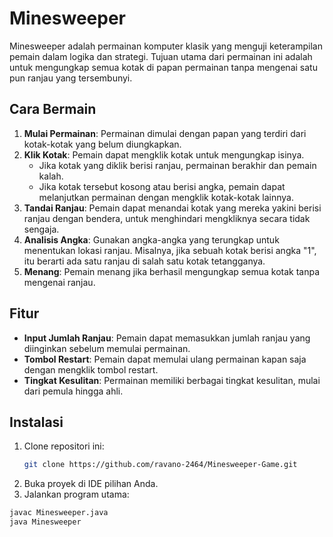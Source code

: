 # Minesweeper

Minesweeper adalah permainan komputer klasik yang menguji keterampilan pemain dalam logika dan strategi. Tujuan utama dari permainan ini adalah untuk mengungkap semua kotak di papan permainan tanpa mengenai satu pun ranjau yang tersembunyi.

## Cara Bermain

1. **Mulai Permainan**: Permainan dimulai dengan papan yang terdiri dari kotak-kotak yang belum diungkapkan.
2. **Klik Kotak**: Pemain dapat mengklik kotak untuk mengungkap isinya.
   - Jika kotak yang diklik berisi ranjau, permainan berakhir dan pemain kalah.
   - Jika kotak tersebut kosong atau berisi angka, pemain dapat melanjutkan permainan dengan mengklik kotak-kotak lainnya.
3. **Tandai Ranjau**: Pemain dapat menandai kotak yang mereka yakini berisi ranjau dengan bendera, untuk menghindari mengkliknya secara tidak sengaja.
4. **Analisis Angka**: Gunakan angka-angka yang terungkap untuk menentukan lokasi ranjau. Misalnya, jika sebuah kotak berisi angka "1", itu berarti ada satu ranjau di salah satu kotak tetangganya.
5. **Menang**: Pemain menang jika berhasil mengungkap semua kotak tanpa mengenai ranjau.

## Fitur

- **Input Jumlah Ranjau**: Pemain dapat memasukkan jumlah ranjau yang diinginkan sebelum memulai permainan.
- **Tombol Restart**: Pemain dapat memulai ulang permainan kapan saja dengan mengklik tombol restart.
- **Tingkat Kesulitan**: Permainan memiliki berbagai tingkat kesulitan, mulai dari pemula hingga ahli.

## Instalasi

1. Clone repositori ini:
   ```bash
   git clone https://github.com/ravano-2464/Minesweeper-Game.git

2. Buka proyek di IDE pilihan Anda.
3. Jalankan program utama:

```bash
javac Minesweeper.java
java Minesweeper